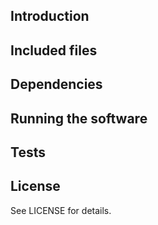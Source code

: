 ## Introduction


## Included files


## Dependencies



## Running the software
 


## Tests


## License

See LICENSE for details. 
